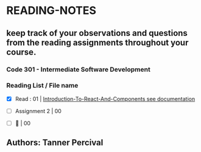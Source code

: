 # READING-NOTES

## keep track of your observations and questions from the reading assignments throughout your course.

### Code 301 - Intermediate Software Development

### Reading List / File name

- [x] Read : 01    | [Introduction-To-React-And-Components see documentation](Introduction-To-React-And-Components.md)

- [ ] Assignment 2 | 00

- [ ] :tada:       | 00

## Authors: Tanner Percival

